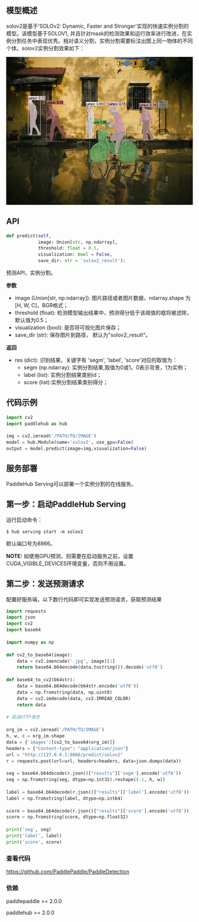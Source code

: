 ## 模型概述

solov2是基于'SOLOv2: Dynamic, Faster and Stronger'实现的快速实例分割的模型。该模型基于SOLOV1, 并且针对mask的检测效果和运行效率进行改进，在实例分割任务中表现优秀。相对语义分割，实例分割需要标注出图上同一物体的不同个体。solov2实例分割效果如下：

<div align="center">
<img src="example.png"  width = "642" height = "400" />
</div>


## API

```python
def predict(self,
            image: Union[str, np.ndarray],
            threshold: float = 0.5,
            visualization: bool = False,
            save_dir: str = 'solov2_result'):
```

预测API，实例分割。

**参数**

* image (Union\[str, np.ndarray\]): 图片路径或者图片数据，ndarray.shape 为 \[H, W, C\]，BGR格式；
* threshold (float): 检测模型输出结果中，预测得分低于该阈值的框将被滤除，默认值为0.5；
* visualization (bool): 是否将可视化图片保存；
* save_dir (str): 保存图片到路径， 默认为"solov2_result"。

**返回**

* res (dict): 识别结果，关键字有 'segm', 'label', 'score'对应的取值为：
  * segm (np.ndarray): 实例分割结果,取值为0或1。0表示背景，1为实例；
  * label (list): 实例分割结果类别id；
  * score (list):实例分割结果类别得分；


## 代码示例

```python
import cv2
import paddlehub as hub

img = cv2.imread('/PATH/TO/IMAGE')
model = hub.Module(name='solov2', use_gpu=False)
output = model.predict(image=img,visualization=False)
```

## 服务部署

PaddleHub Serving可以部署一个实例分割的在线服务。

## 第一步：启动PaddleHub Serving

运行启动命令：

```shell
$ hub serving start -m solov2
```

默认端口号为8866。

**NOTE:** 如使用GPU预测，则需要在启动服务之前，设置CUDA_VISIBLE_DEVICES环境变量，否则不用设置。

## 第二步：发送预测请求

配置好服务端，以下数行代码即可实现发送预测请求，获取预测结果

```python
import requests
import json
import cv2
import base64

import numpy as np

def cv2_to_base64(image):
    data = cv2.imencode('.jpg', image)[1]
    return base64.b64encode(data.tostring()).decode('utf8')

def base64_to_cv2(b64str):
    data = base64.b64decode(b64str.encode('utf8'))
    data = np.fromstring(data, np.uint8)
    data = cv2.imdecode(data, cv2.IMREAD_COLOR)
    return data

# 发送HTTP请求

org_im = cv2.imread('/PATH/TO/IMAGE')
h, w, c = org_im.shape
data = {'images':[cv2_to_base64(org_im)]}
headers = {"Content-type": "application/json"}
url = "http://127.0.0.1:8866/predict/solov2"
r = requests.post(url=url, headers=headers, data=json.dumps(data))

seg = base64.b64decode(r.json()["results"]['segm'].encode('utf8'))
seg = np.fromstring(seg, dtype=np.int32).reshape((-1, h, w))

label = base64.b64decode(r.json()["results"]['label'].encode('utf8'))
label = np.fromstring(label, dtype=np.int64)

score = base64.b64decode(r.json()["results"]['score'].encode('utf8'))
score = np.fromstring(score, dtype=np.float32)

print('seg', seg)
print('label', label)
print('score', score)
```

### 查看代码

https://github.com/PaddlePaddle/PaddleDetection


### 依赖

paddlepaddle >= 2.0.0

paddlehub >= 2.0.0

